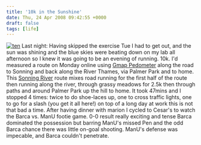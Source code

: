 ```yaml
---
title: '10k in the Sunshine'
date: Thu, 24 Apr 2008 09:42:55 +0000
draft: false
tags: [life]
---
```


[![](/shared/2008/04/ten.jpg "ten")](/shared/2008/04/ten.jpg) Last night: Having skipped the exercise Tue I had to get out, and the sun was shining and the blue skies were beating down on my lab all afternoon so I knew it was going to be an evening of running. 10k. I'd measured a route on Monday online using [Gmap Pedometer](http://www.gmap-pedometer.com/ "Gmap Pedometer") along the road to Sonning and back along the River Thames, via Palmer Park and to home. This [Sonning River](http://www.gmap-pedometer.com/?r=1832037 "Sonning River - 10k") route mixes road running for the first half of the route then running along the river, through grassy meadows for 2.5k then through paths and around Palmer Park up the hill to home. It took 47mins and I stopped 4 times: twice to do shoe-laces up, one to cross traffic lights, one to go for a slash (you get it all here!) on top of a long day at work this is not that bad a time. After having dinner with marion I cycled to Cesar's to watch the Barca vs. ManU footie game. 0-0 result really exciting and tense Barca dominated the possession but barring ManU's missed Pen and the odd Barca chance there was little on-goal shooting. ManU's defense was impecable, and Barca couldn't penetrate.